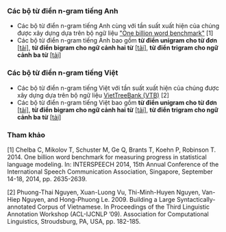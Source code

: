 
### Các bộ từ điển n-gram tiếng Anh
- Các bộ từ điển n-gram tiếng Anh cùng với tần suất xuất hiện của chúng được xây dựng dựa trên bộ ngữ liệu ["One billion word benchmark"](https://statmt.org/wmt11/translation-task.html#download) [1]
- Các bộ từ điển n-gram tiếng Anh bao gồm **từ điển unigram cho từ đơn** [[tải]](https://drive.google.com/file/d/15wy5svazS2guA4YRKjw9DgZ8PIvbSChQ/view?usp=sharing), **từ điển bigram cho ngữ cảnh hai từ** [[tải]](https://drive.google.com/file/d/1WzRkQXBsqg6wECN6Itxh1Tm9MFyaruZZ/view?usp=sharing), **từ điển trigram cho ngữ cảnh ba từ** [[tải]](https://drive.google.com/file/d/1MCP2UY46KWVDlTgYbFrnn4xftICH3pK8/view?usp=sharing)

### Các bộ từ điển n-gram tiếng Việt
- Các bộ từ điển n-gram tiếng Việt với tần suất xuất hiện của chúng được xây dựng dựa trên bộ ngữ liệu [VietTreeBank (VTB)](https://vlsp.hpda.vn/demo/?page=resources) [2]
- Các bộ từ điển n-gram tiếng Việt bao gồm **từ điển unigram cho từ đơn** [[tải]](https://drive.google.com/file/d/1NbwyiUUacMU-2L1kPPUJZub3N7jVZYr2/view?usp=sharing), **từ điển bigram cho ngữ cảnh hai từ** [[tải]](https://drive.google.com/file/d/1Nnk8jJ-7VZPt84vhIZeI3mZwiIPfdLxy/view?usp=sharing), **từ điển trigram cho ngữ cảnh ba từ** [[tải]](https://drive.google.com/file/d/18pJgldc67ZWkF460Ae0RZ1UyKzeqOsMw/view?usp=sharing)

### Tham khảo
[1] Chelba C, Mikolov T, Schuster M, Ge Q, Brants T, Koehn P, Robinson T. 2014. One billion word benchmark for measuring progress in statistical language modeling. In: INTERSPEECH 2014, 15th Annual Conference of the International Speech Communication Association, Singapore, September 14-18, 2014, pp. 2635-2639.

[2] Phuong-Thai Nguyen, Xuan-Luong Vu, Thi-Minh-Huyen Nguyen, Van-Hiep Nguyen, and Hong-Phuong Le. 2009. Building a Large Syntactically-annotated Corpus of Vietnamese. In Proceedings of the Third Linguistic Annotation Workshop (ACL-IJCNLP ’09). Association for Computational Linguistics, Stroudsburg, PA, USA, pp. 182-185.
